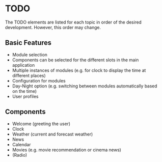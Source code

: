 # TODO
The TODO elements are listed for each topic in order of the desired development. However, this order may change.

## Basic Features
- Module selection
 - Components can be selected for the different slots in the main application
 - Multiple instances of modules (e.g. for clock to display the time at different places)
 - Configuration for modules
- Day-Night option (e.g. switching between modules automatically based on the time)
- User profiles

## Components
- Welcome (greeting the user)
- Clock
- Weather (current and forecast weather)
- News
- Calendar
- Movies (e.g. movie recommendation or cinema news)
- (Radio)
